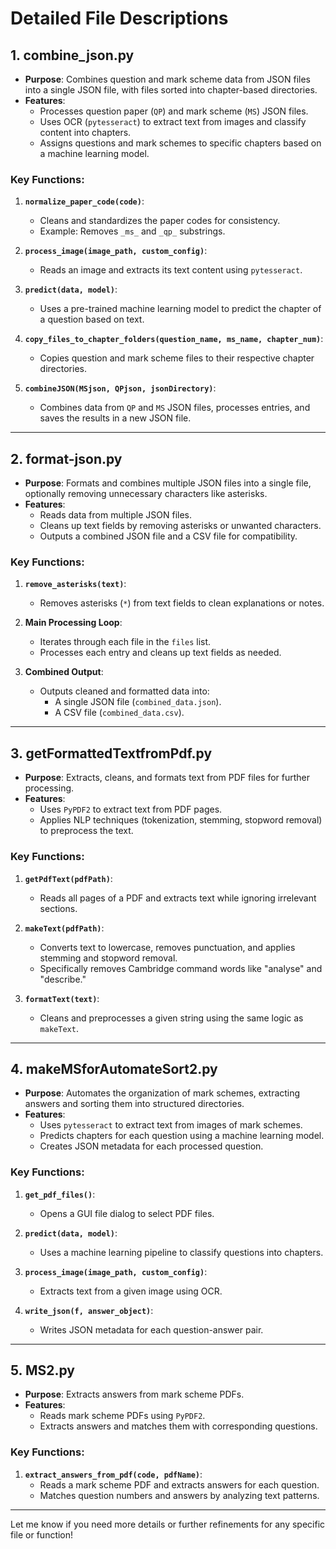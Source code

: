 # Detailed File Descriptions

## **1. combine_json.py**
- **Purpose**: Combines question and mark scheme data from JSON files into a single JSON file, with files sorted into chapter-based directories.
- **Features**:
  - Processes question paper (`QP`) and mark scheme (`MS`) JSON files.
  - Uses OCR (`pytesseract`) to extract text from images and classify content into chapters.
  - Assigns questions and mark schemes to specific chapters based on a machine learning model.

### Key Functions:
1. **`normalize_paper_code(code)`**:
   - Cleans and standardizes the paper codes for consistency.
   - Example: Removes `_ms_` and `_qp_` substrings.

2. **`process_image(image_path, custom_config)`**:
   - Reads an image and extracts its text content using `pytesseract`.

3. **`predict(data, model)`**:
   - Uses a pre-trained machine learning model to predict the chapter of a question based on text.

4. **`copy_files_to_chapter_folders(question_name, ms_name, chapter_num)`**:
   - Copies question and mark scheme files to their respective chapter directories.

5. **`combineJSON(MSjson, QPjson, jsonDirectory)`**:
   - Combines data from `QP` and `MS` JSON files, processes entries, and saves the results in a new JSON file.

---

## **2. format-json.py**
- **Purpose**: Formats and combines multiple JSON files into a single file, optionally removing unnecessary characters like asterisks.
- **Features**:
  - Reads data from multiple JSON files.
  - Cleans up text fields by removing asterisks or unwanted characters.
  - Outputs a combined JSON file and a CSV file for compatibility.

### Key Functions:
1. **`remove_asterisks(text)`**:
   - Removes asterisks (`*`) from text fields to clean explanations or notes.

2. **Main Processing Loop**:
   - Iterates through each file in the `files` list.
   - Processes each entry and cleans up text fields as needed.

3. **Combined Output**:
   - Outputs cleaned and formatted data into:
     - A single JSON file (`combined_data.json`).
     - A CSV file (`combined_data.csv`).

---

## **3. getFormattedTextfromPdf.py**
- **Purpose**: Extracts, cleans, and formats text from PDF files for further processing.
- **Features**:
  - Uses `PyPDF2` to extract text from PDF pages.
  - Applies NLP techniques (tokenization, stemming, stopword removal) to preprocess the text.

### Key Functions:
1. **`getPdfText(pdfPath)`**:
   - Reads all pages of a PDF and extracts text while ignoring irrelevant sections.

2. **`makeText(pdfPath)`**:
   - Converts text to lowercase, removes punctuation, and applies stemming and stopword removal.
   - Specifically removes Cambridge command words like "analyse" and "describe."

3. **`formatText(text)`**:
   - Cleans and preprocesses a given string using the same logic as `makeText`.

---

## **4. makeMSforAutomateSort2.py**
- **Purpose**: Automates the organization of mark schemes, extracting answers and sorting them into structured directories.
- **Features**:
  - Uses `pytesseract` to extract text from images of mark schemes.
  - Predicts chapters for each question using a machine learning model.
  - Creates JSON metadata for each processed question.

### Key Functions:
1. **`get_pdf_files()`**:
   - Opens a GUI file dialog to select PDF files.

2. **`predict(data, model)`**:
   - Uses a machine learning pipeline to classify questions into chapters.

3. **`process_image(image_path, custom_config)`**:
   - Extracts text from a given image using OCR.

4. **`write_json(f, answer_object)`**:
   - Writes JSON metadata for each question-answer pair.

---

## **5. MS2.py**
- **Purpose**: Extracts answers from mark scheme PDFs.
- **Features**:
  - Reads mark scheme PDFs using `PyPDF2`.
  - Extracts answers and matches them with corresponding questions.

### Key Functions:
1. **`extract_answers_from_pdf(code, pdfName)`**:
   - Reads a mark scheme PDF and extracts answers for each question.
   - Matches question numbers and answers by analyzing text patterns.

---

Let me know if you need more details or further refinements for any specific file or function!